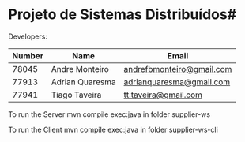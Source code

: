 # Projeto de Sistemas Distribuídos#

Developers:


|   Number   |          Name           |            Email        |
| ---------- | ----------------------- | ----------------------- |
|78045       |Andre Monteiro           |andrefbmonteiro@gmail.com   |
|77913       |Adrian Quaresma          |adrianquaresma@gmail.com |
|77941       |Tiago Taveira            |tt.taveira@gmail.com     |

To run the Server mvn compile exec:java in folder supplier-ws

To run the Client mvn compile exec:java in folder supplier-ws-cli
